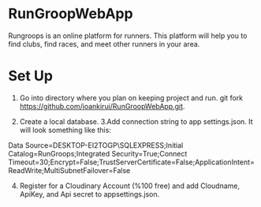 # RunGroopWebApp
Rungroops is an online platform for runners. This platform will help you to find clubs, find races, and meet other runners in your area.
# Set Up
1. Go into directory where you plan on keeping project and run.
  git fork https://github.com/joankirui/RunGroopWebApp.git.
  
2. Create a local database.
3.Add connection string to app settings.json. It will look something like this:

  Data Source=DESKTOP-EI2TOGP\\SQLEXPRESS;Initial Catalog=RunGroops;Integrated Security=True;Connect Timeout=30;Encrypt=False;TrustServerCertificate=False;ApplicationIntent=ReadWrite;MultiSubnetFailover=False
  
4. Register for a Cloudinary Account (%100 free) and add Cloudname, ApiKey, and Api secret to appsettings.json.
